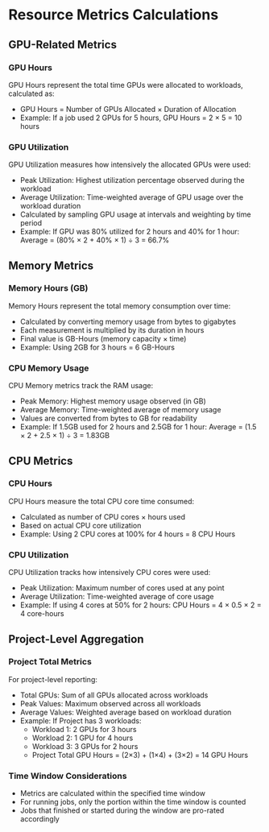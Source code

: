 # Resource Metrics Calculations

## GPU-Related Metrics

### GPU Hours
GPU Hours represent the total time GPUs were allocated to workloads, calculated as:
- GPU Hours = Number of GPUs Allocated × Duration of Allocation
- Example: If a job used 2 GPUs for 5 hours, GPU Hours = 2 × 5 = 10 hours


### GPU Utilization
GPU Utilization measures how intensively the allocated GPUs were used:
- Peak Utilization: Highest utilization percentage observed during the workload
- Average Utilization: Time-weighted average of GPU usage over the workload duration
- Calculated by sampling GPU usage at intervals and weighting by time period
- Example: If GPU was 80% utilized for 2 hours and 40% for 1 hour:
  Average = (80% × 2 + 40% × 1) ÷ 3 = 66.7%

## Memory Metrics

### Memory Hours (GB)
Memory Hours represent the total memory consumption over time:
- Calculated by converting memory usage from bytes to gigabytes
- Each measurement is multiplied by its duration in hours
- Final value is GB-Hours (memory capacity × time)
- Example: Using 2GB for 3 hours = 6 GB-Hours

### CPU Memory Usage
CPU Memory metrics track the RAM usage:
- Peak Memory: Highest memory usage observed (in GB)
- Average Memory: Time-weighted average of memory usage
- Values are converted from bytes to GB for readability
- Example: If 1.5GB used for 2 hours and 2.5GB for 1 hour:
  Average = (1.5 × 2 + 2.5 × 1) ÷ 3 = 1.83GB

## CPU Metrics

### CPU Hours
CPU Hours measure the total CPU core time consumed:
- Calculated as number of CPU cores × hours used
- Based on actual CPU core utilization
- Example: Using 2 CPU cores at 100% for 4 hours = 8 CPU Hours

### CPU Utilization
CPU Utilization tracks how intensively CPU cores were used:
- Peak Utilization: Maximum number of cores used at any point
- Average Utilization: Time-weighted average of core usage
- Example: If using 4 cores at 50% for 2 hours:
  CPU Hours = 4 × 0.5 × 2 = 4 core-hours

## Project-Level Aggregation

### Project Total Metrics
For project-level reporting:
- Total GPUs: Sum of all GPUs allocated across workloads
- Peak Values: Maximum observed across all workloads
- Average Values: Weighted average based on workload duration
- Example: If Project has 3 workloads:
  - Workload 1: 2 GPUs for 3 hours
  - Workload 2: 1 GPU for 4 hours
  - Workload 3: 3 GPUs for 2 hours
  - Project Total GPU Hours = (2×3) + (1×4) + (3×2) = 14 GPU Hours

### Time Window Considerations
- Metrics are calculated within the specified time window
- For running jobs, only the portion within the time window is counted
- Jobs that finished or started during the window are pro-rated accordingly
